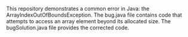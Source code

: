 This repository demonstrates a common error in Java: the ArrayIndexOutOfBoundsException.  The bug.java file contains code that attempts to access an array element beyond its allocated size.  The bugSolution.java file provides the corrected code.